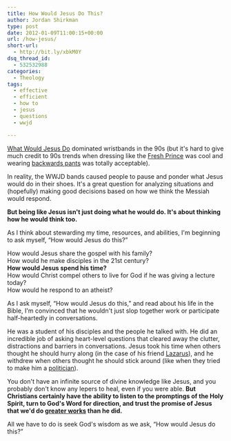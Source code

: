 ```yaml
---
title: How Would Jesus Do This?
author: Jordan Shirkman
type: post
date: 2012-01-09T11:00:15+00:00
url: /how-jesus/
short-url:
  - http://bit.ly/xbkM0Y
dsq_thread_id:
  - 532532988
categories:
  - Theology
tags:
  - effective
  - efficient
  - how to
  - jesus
  - questions
  - wwjd

---
```

[What Would Jesus Do](http://en.wikipedia.org/wiki/What_would_Jesus_do%3F) dominated wristbands in the 90s (but it's hard to give much credit to 90s trends when dressing like the [Fresh Prince](http://cdn.pastemagazine.com/www/system/images/thumbs/www/articles/fresh_prince_of_bel_air_will_smith_300x309.jpg?1308155550) was cool and wearing [backwards pants](http://s3.amazonaws.com/rapgenius/1320941601_kriss_kross.jpg) was totally acceptable).

In reality, the WWJD bands caused people to pause and ponder what Jesus would do in their shoes. It's a great question for analyzing situations and (hopefully) making good decisions based on how we think the Messiah would respond.

**But being like Jesus isn't just doing what he would do. It's about thinking how he would think too.**

As I think about stewarding my time, resources, and abilities, I'm beginning to ask myself, &#8220;How would Jesus do this?&#8221;

How would Jesus share the gospel with his family?  
How would he make disciples in the 21st century?  
**How would Jesus spend his time?**  
How would Christ compel others to live for God if he was giving a lecture today?  
How would he respond to an atheist?

As I ask myself, &#8220;How would Jesus do this,&#8221; and read about his life in the Bible, I'm convinced that he wouldn't just slop together work or participate half-heartedly in conversations.

He was a student of his disciples and the people he talked with. He did an incredible job of asking heart-level questions that cleared away the clutter, distractions and barriers in conversations. Jesus took his time when others thought he should hurry along (in the case of his friend [Lazarus](http://www.biblegateway.com/passage/?search=John%2011&version=ESV)), and he withdrew when others thought he should stick around (like when they tried to make him a [politician](http://www.biblegateway.com/passage/?search=John+6:15&version=ESV)).

You don't have an infinite source of divine knowledge like Jesus, and you probably don't know any lepers to heal, even if you were able. **But Christians certainly have the ability to listen to the promptings of the Holy Spirit, turn to God's Word for direction, and trust the promise of Jesus that we'd do [greater works](http://www.biblegateway.com/passage/?search=John%2014:12&version=ESV) than he did.**

All we have to do is seek God's wisdom as we ask, &#8220;How would Jesus do this?&#8221;
